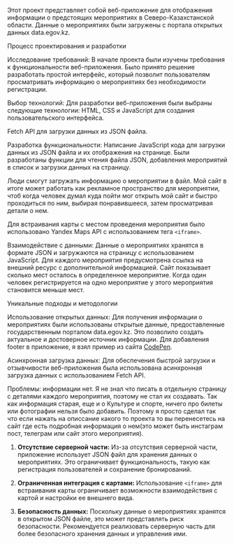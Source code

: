 Этот проект представляет собой веб-приложение для отображения информации о предстоящих мероприятиях в Северо-Казахстанской области. Данные о мероприятиях были загружены с портала открытых данных data.egov.kz.

Процесс проектирования и разработки

Исследование требований: В начале проекта были изучены требования к функциональности веб-приложения. Было принято решение разработать простой интерфейс, который позволит пользователям просматривать информацию о мероприятиях без необходимости регистрации.

Выбор технологий: Для разработки веб-приложения были выбраны следующие технологии:
HTML, CSS и JavaScript для создания пользовательского интерфейса.

Fetch API для загрузки данных из JSON файла.

Разработка функциональности: Написание JavaScript кода для загрузки данных из JSON файла и их отображения на странице. Были разработаны функции для чтения файла JSON, добавления мероприятий в список и загрузки данных на страницу.

Люди смогут загружать информацию о мероприятии в файл. Мой сайт в итоге может работать как рекламное пространство для мероприятии, чтоб когда человек думал куда пойти мог открыть мой сайт и быстро проходиться по ним, выбирая понравившееся, затем просматривая детали о нем. 

Для встраивания карты с местом проведения мероприятия было использовано Yandex Maps API с использованием тега `<iframe>`.

Взаимодействие с данными: Данные о мероприятиях хранятся в формате JSON и загружаются на страницу с использованием JavaScript. Для каждого мероприятия предусмотрена ссылка на внешний ресурс с дополнительной информацией. Сайт показывает сколько мест осталось в определенное мероприятие. Когда один человек регистрируется на одно мероприятие у этого мероприятия становится меньше мест. 

Уникальные подходы и методологии

Использование открытых данных: Для получения информации о мероприятиях были использованы открытые данные, предоставленные государственным порталом data.egov.kz. Это позволило создать актуальное и достоверное источник информации.
Для добавления footer в приложение, я взял пример из сайта [CodePen](https://codepen.io/uiswarup/pen/oNNMedZ).

Асинхронная загрузка данных: Для обеспечения быстрой загрузки и отзывчивости веб-приложения была использована асинхронная загрузка данных с использованием Fetch API.

Проблемы: информации нет. Я не знал что писать в отдельную страницу с деталями каждого мероприятия, поэтому не стал их создавать. Так как информация старая, еще и о Культуре и спорте, ничего про билеты или фотографии нельзя было добавить. Поэтому я просто сделал так что если нажать на описсание какого то проекта то вы перенесетесь на сайт где есть подробная информация о нем(это может быть инстаграм пост, телеграм или сайт этого мероприятия). 

1. **Отсутствие серверной части:** Из-за отсутствия серверной части, приложение использует JSON файл для хранения данных о мероприятиях. Это ограничивает функциональность, такую как регистрация пользователей и сохранение бронирований.

2. **Ограниченная интеграция с картами:** Использование `<iframe>` для встраивания карты ограничивает возможности взаимодействия с картой и настройки ее внешнего вида.

3. **Безопасность данных:** Поскольку данные о мероприятиях хранятся в открытом JSON файле, это может представлять риск безопасности. Рекомендуется реализовать серверную часть для более безопасного хранения данных и управления ими.
